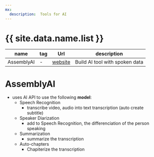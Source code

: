 ```yaml
---
mx:
  description:  Tools for AI
---
```


# {{ site.data.name.list }}

|name|tag|Url|description|
|-|-|-|-|
|AssemblyAI|-|[website](https://www.assemblyai.com)|Build AI tool with spoken data|

# AssemblyAI
- uses AI API to use the following **model**:
  - Speech Recognition
    - transcribe video, audio into text transcription (auto create subtitle)
  - Speaker Diarization
    - add to Speech Recognition, the differenciation of the person speaking
  - Summarization 
    - summarize the transcription
  - Auto-chapters 
    - Chapiterize the transcription

